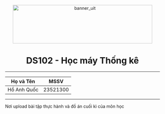 <p align="center">
  <a href="https://www.uit.edu.vn" target="_blank" rel="noopener noreferrer">
    <img width="454" height="126" alt="banner_uit" src="https://github.com/user-attachments/assets/dccf9443-d7d9-4f64-8c47-0a01691fc1c8" />
  </a>
</p>


<h1 align="center">DS102 - Học máy Thống kê</h1>

---

| Họ và Tên         | MSSV     |
|-------------------|----------|
| Hồ Anh Quốc       | 23521300 |

---

Nơi upload bài tập thực hành và đồ án cuối kì của môn học
